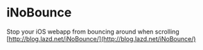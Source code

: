 # iNoBounce

Stop your iOS webapp from bouncing around when scrolling [http://blog.lazd.net/iNoBounce/](http://blog.lazd.net/iNoBounce/)